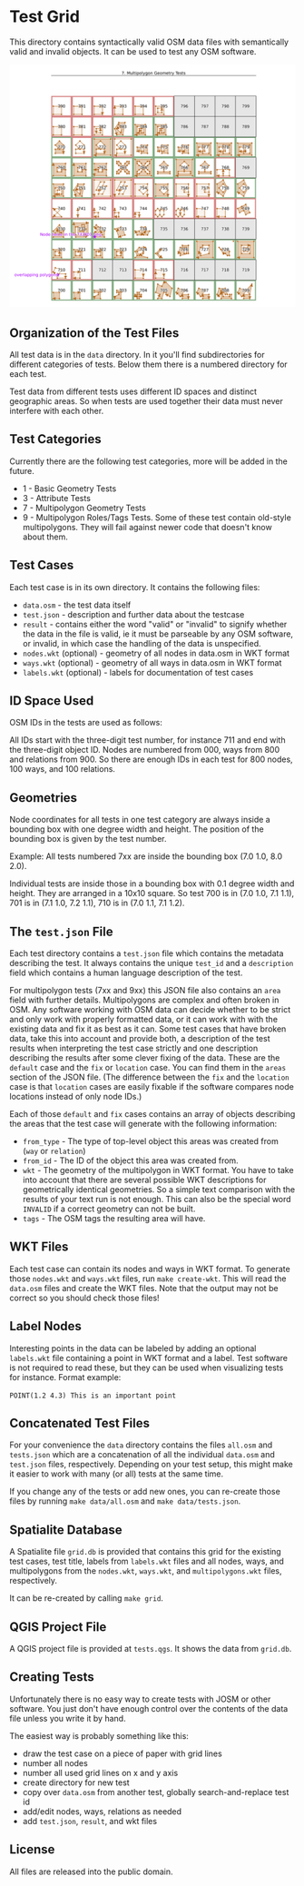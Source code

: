 
# Test Grid

This directory contains syntactically valid OSM data files with semantically
valid and invalid objects. It can be used to test any OSM software.

![The multipolygon tests in the grid](multipolygon-tests.png)

## Organization of the Test Files

All test data is in the `data` directory. In it you'll find subdirectories for
different categories of tests. Below them there is a numbered directory for each
test.

Test data from different tests uses different ID spaces and distinct geographic
areas. So when tests are used together their data must never interfere with
each other.

## Test Categories

Currently there are the following test categories, more will be added in the
future.

* 1 - Basic Geometry Tests
* 3 - Attribute Tests
* 7 - Multipolygon Geometry Tests
* 9 - Multipolygon Roles/Tags Tests. Some of these test contain old-style
      multipolygons. They will fail against newer code that doesn't know
      about them.

## Test Cases

Each test case is in its own directory. It contains the following files:

* `data.osm` - the test data itself
* `test.json` - description and further data about the testcase
* `result` - contains either the word "valid" or "invalid" to signify
  whether the data in the file is valid, ie it must be parseable by any OSM
  software, or invalid, in which case the handling of the data is unspecified.
* `nodes.wkt` (optional) - geometry of all nodes in data.osm in WKT format
* `ways.wkt` (optional) - geometry of all ways in data.osm in WKT format
* `labels.wkt` (optional) - labels for documentation of test cases

## ID Space Used

OSM IDs in the tests are used as follows:

All IDs start with the three-digit test number, for instance 711 and end with
the three-digit object ID. Nodes are numbered from 000, ways from 800 and
relations from 900. So there are enough IDs in each test for 800 nodes, 100
ways, and 100 relations.

## Geometries

Node coordinates for all tests in one test category are always inside a
bounding box with one degree width and height. The position of the bounding box
is given by the test number.

Example: All tests numbered 7xx are inside the bounding box (7.0 1.0, 8.0 2.0).

Individual tests are inside those in a bounding box with 0.1 degree width and
height. They are arranged in a 10x10 square. So test 700 is in
(7.0 1.0, 7.1 1.1), 701 is in (7.1 1.0, 7.2 1.1), 710 is in (7.0 1.1, 7.1 1.2).

## The `test.json` File

Each test directory contains a `test.json` file which contains the metadata
describing the test. It always contains the unique `test_id` and a
`description` field which contains a human language description of the test.

For multipolygon tests (7xx and 9xx) this JSON file also contains an `area`
field with further details. Multipolygons are complex and often broken in OSM.
Any software working with OSM data can decide whether to be strict and only
work with properly formatted data, or it can work with with the existing data
and fix it as best as it can. Some test cases that have broken data, take this
into account and provide both, a description of the test results when
interpreting the test case strictly and one description describing the results
after some clever fixing of the data. These are the `default` case and the
`fix` or `location` case. You can find them in the `areas` section of the JSON
file. (The difference between the `fix` and the `location` case is that
`location` cases are easily fixable if the software compares node locations
instead of only node IDs.)

Each of those `default` and `fix` cases contains an array of objects describing
the areas that the test case will generate with the following information:

* `from_type` - The type of top-level object this areas was created from (`way`
  or `relation`)
* `from_id` - The ID of the object this area was created from.
* `wkt` - The geometry of the multipolygon in WKT format. You have to take
  into account that there are several possible WKT descriptions for
  geometrically identical geometries. So a simple text comparison with the
  results of your text run is not enough. This can also be the special word
  `INVALID` if a correct geometry can not be built.
* `tags` - The OSM tags the resulting area will have.

## WKT Files

Each test case can contain its nodes and ways in WKT format. To generate those
`nodes.wkt` and `ways.wkt` files, run `make create-wkt`. This will read the
`data.osm` files and create the WKT files. Note that the output may not be
correct so you should check those files!

## Label Nodes

Interesting points in the data can be labeled by adding an optional
`labels.wkt` file containing a point in WKT format and a label. Test software
is not required to read these, but they can be used when visualizing tests for
instance. Format example:

`POINT(1.2 4.3) This is an important point`

## Concatenated Test Files

For your convenience the `data` directory contains the files `all.osm` and
`tests.json` which are a concatenation of all the individual `data.osm` and
`test.json` files, respectively. Depending on your test setup, this might make
it easier to work with many (or all) tests at the same time.

If you change any of the tests or add new ones, you can re-create those files
by running `make data/all.osm` and `make data/tests.json`.

## Spatialite Database

A Spatialite file `grid.db` is provided that contains this grid for the existing
test cases, test title, labels from `labels.wkt` files and all nodes, ways, and
multipolygons from the `nodes.wkt`, `ways.wkt`, and `multipolygons.wkt` files,
respectively.

It can be re-created by calling `make grid`.

## QGIS Project File

A QGIS project file is provided at `tests.qgs`. It shows the data from `grid.db`.

## Creating Tests

Unfortunately there is no easy way to create tests with JOSM or other software.
You just don't have enough control over the contents of the data file unless
you write it by hand.

The easiest way is probably something like this:
* draw the test case on a piece of paper with grid lines
* number all nodes
* number all used grid lines on x and y axis
* create directory for new test
* copy over `data.osm` from another test, globally search-and-replace test id
* add/edit nodes, ways, relations as needed
* add `test.json`, `result`, and wkt files

## License

All files are released into the public domain.

